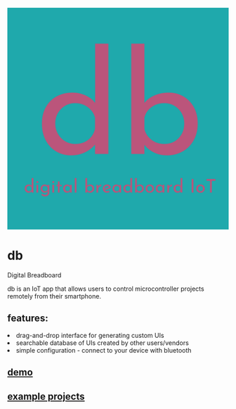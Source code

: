 ![logo](https://github.com/dallinw/db/blob/master/resources/icon.png)

# db
Digital Breadboard

db is an IoT app that allows users to control microcontroller projects remotely from their smartphone.

## features:
<li>drag-and-drop interface for generating custom UIs   </li>
<li>searchable database of UIs created by other users/vendors   </li>
<li>simple configuration - connect to your device with bluetooth</li>

## [demo](https://www.youtube.com/watch?v=flKA6NBQGys)

## [example projects](https://github.com/dallinw/db/blob/master/examples)
